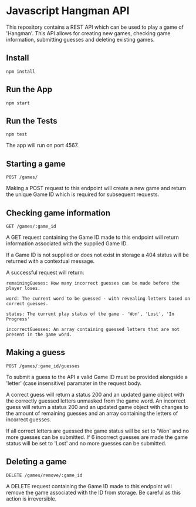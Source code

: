 # Javascript Hangman API 

This repository contains a REST API which can be used to play a game of 'Hangman'. This API allows for creating new games, checking game information, submitting guesses and deleting existing games.

## Install
```
npm install
```

## Run the App
```
npm start
```

## Run the Tests
```
npm test
```

The app will run on port 4567.


## Starting a game
```
POST /games/
```
Making a POST request to this endpoint will create a new game and return the unique Game ID which is required for subsequent requests.


## Checking game information
```
GET /games/:game_id
```
A GET request containing the Game ID made to this endpoint will return information associated with the supplied Game ID.

If a Game ID is not supplied or does not exist in storage a 404 status will be returned with a contextual message.

A successful request will return:
```
remainingGueses: How many incorrect guesses can be made before the player loses.

word: The current word to be guessed - with revealing letters based on correct guesses.

status: The current play status of the game - 'Won', 'Lost', 'In Progress'

incorrectGuesses: An array containing guessed letters that are not present in the game word.
```

## Making a guess
```
POST /games/:game_id/guesses
```
To submit a guess to the API a valid Game ID must be provided alongside a 'letter' (case insensitive) paramater in the request body.  

A correct guess will return a status 200 and an updated game object with the correctly guessed letters unmasked from the game word.
An incorrect guess will return a status 200 and an updated game object with changes to the amount of remaining guesses and an array containing the letters of incorrect guesses.

If all correct letters are guessed the game status will be set to 'Won' and no more guesses can be submitted. 
If 6 incorrect guesses are made the game status will be set to 'Lost' and no more guesses can be submitted.


## Deleting a game
```
DELETE /games/remove/:game_id
```
A DELETE request containing the Game ID made to this endpoint will remove the game associated with the ID from storage. Be careful as this action is irreversible.

